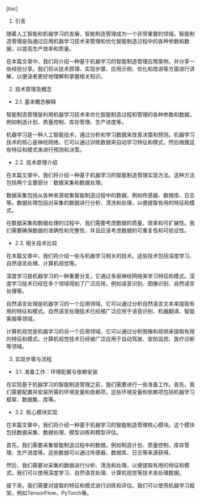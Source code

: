
[toc]                    
                
                
1. 引言

随着人工智能和机器学习的发展，智能制造管理成为一个非常重要的领域。智能制造管理是指通过应用机器学习技术来管理和优化智能制造过程中的各种参数和数据，以提高生产效率和质量。

在本篇文章中，我们将介绍一种基于机器学习的智能制造管理应用案例，并分享一些经验分享。我们将从技术原理、实现步骤、应用示例、优化和改进等方面进行讲解，以便读者更好地理解和掌握相关知识。

2. 技术原理及概念

- 2.1. 基本概念解释

智能制造管理是利用机器学习技术来优化智能制造过程和管理的各种参数和数据，例如制造计划、质量控制、库存管理、生产进度等。

机器学习是一种人工智能技术，通过分析和学习数据来改善决策和预测。机器学习技术的核心是神经网络，它可以通过训练数据来自动学习特征和模式，然后根据这些特征和模式来进行预测和决策。

- 2.2. 技术原理介绍

在本篇文章中，我们将介绍一种基于机器学习的智能制造管理实现方法。这种方法包括两个主要部分：数据采集和数据处理。

数据采集包括从各种来源收集智能制造过程中的数据，例如传感器、数据库、日志等。数据处理包括对采集的数据进行分析、清洗和处理，以便提取有用的特征和模式。

在数据采集和数据处理的过程中，我们需要考虑数据的质量、效率和可扩展性。我们需要确保数据的准确性和完整性，并且应该考虑数据的可重复性和可验证性。

- 2.3. 相关技术比较

在本篇文章中，我们将介绍一些与机器学习相关的技术。这些技术包括深度学习、自然语言处理、计算机视觉等。

深度学习是机器学习的一种重要分支，它通过多层神经网络来学习特征和模式。深度学习技术已经在多个领域得到了广泛应用，例如语音识别、图像识别、自然语言处理等。

自然语言处理是机器学习的一个应用领域，它可以通过分析自然语言文本来提取有用的特征和模式。自然语言处理技术已经被广泛应用于语音识别、机器翻译、智能客服等领域。

计算机视觉是机器学习的另一个应用领域，它可以通过分析图像和视频来提取有用的特征和模式。计算机视觉技术已经被广泛应用于自动驾驶、安防监控、医疗诊断等领域。

3. 实现步骤与流程

- 3.1. 准备工作：环境配置与依赖安装

在实现基于机器学习的智能制造管理之前，我们需要进行一些准备工作。首先，我们需要配置并安装所需的环境变量和依赖项。这些环境变量和依赖项包括机器学习框架、数据集、库等。

- 3.2. 核心模块实现

在本篇文章中，我们将介绍一种基于机器学习的智能制造管理核心模块。这个模块包括数据采集、数据处理、模型训练和模型评估。

首先，我们需要采集智能制造过程中的数据，例如制造计划、质量控制、库存管理、生产进度等。这些数据可以通过传感器、数据库、日志等来源获得。

然后，我们需要对采集的数据进行分析、清洗和处理，以便提取有用的特征和模式。我们可以使用深度学习、自然语言处理、计算机视觉等技术来处理数据。

接下来，我们需要对提取的特征和模式进行训练和评估。我们可以使用机器学习框架，例如TensorFlow、PyTorch等。

